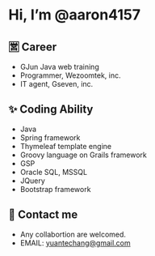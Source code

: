 # Hi, I’m @aaron4157

## 🈺 Career 

- GJun Java web training 
- Programmer, Wezoomtek, inc.
- IT agent, Gseven, inc.

##  ✨ Coding Ability

- Java 
- Spring framework
- Thymeleaf template engine
- Groovy language on Grails framework
- GSP
- Oracle SQL, MSSQL
- JQuery
- Bootstrap framework

## 🤝 Contact me

- Any collabortion are welcomed.
- EMAIL: yuantechang@gmail.com

<!---
aaron4157/aaron4157 is a ✨ special ✨ repository because its `README.md` (this file) appears on your GitHub profile.
You can click the Preview link to take a look at your changes.
--->
